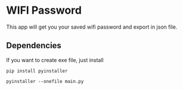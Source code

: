 # WIFI Password

This app will get you your saved wifi password and export in json file.

## Dependencies

If you want to create exe file, just install

```
pip install pyinstaller
```

```
pyinstaller --onefile main.py
```
